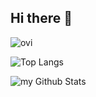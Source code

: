## Hi there 👋

<img src="https://github-readme-stats.vercel.app/api/top-langs?username=Sebas3004tian&show_icons=true&locale=en&layout=compact&theme=chartreuse-dark" alt="ovi" />

![Top Langs](https://github-readme-stats.vercel.app/api/top-langs/?username=Sebas3004tian&langs_count=8)

<img align="center" src="https://github-readme-stats.vercel.app/api?username=Sebas3004tian&include_all_commits=true&count_private=true&show_icons=true&line_height=20&title_color=2B5BBD&icon_color=1124BB&text_color=A1A1A1&bg_color=0,000000,130F40" alt="my Github Stats"/>
<!--
**Sebas3004tian/Sebas3004tian** is a ✨ _special_ ✨ repository because its `README.md` (this file) appears on your GitHub profile.

Here are some ideas to get you started:

- 🔭 I’m currently working on ...
- 🌱 I’m currently learning ...
- 👯 I’m looking to collaborate on ...
- 🤔 I’m looking for help with ...
- 💬 Ask me about ...
- 📫 How to reach me: ...
- 😄 Pronouns: ...
- ⚡ Fun fact: ...
-->
